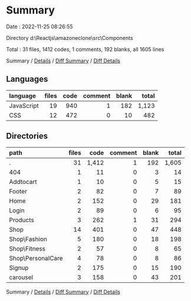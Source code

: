# Summary

Date : 2022-11-25 08:26:55

Directory d:\\Reactjs\\amazoneclone\\src\\Components

Total : 31 files,  1412 codes, 1 comments, 192 blanks, all 1605 lines

Summary / [Details](details.md) / [Diff Summary](diff.md) / [Diff Details](diff-details.md)

## Languages
| language | files | code | comment | blank | total |
| :--- | ---: | ---: | ---: | ---: | ---: |
| JavaScript | 19 | 940 | 1 | 182 | 1,123 |
| CSS | 12 | 472 | 0 | 10 | 482 |

## Directories
| path | files | code | comment | blank | total |
| :--- | ---: | ---: | ---: | ---: | ---: |
| . | 31 | 1,412 | 1 | 192 | 1,605 |
| 404 | 1 | 11 | 0 | 3 | 14 |
| Addtocart | 1 | 10 | 0 | 5 | 15 |
| Footer | 2 | 82 | 0 | 7 | 89 |
| Home | 2 | 152 | 0 | 29 | 181 |
| Login | 2 | 89 | 0 | 6 | 95 |
| Products | 3 | 262 | 1 | 31 | 294 |
| Shop | 14 | 401 | 0 | 47 | 448 |
| Shop\\Fashion | 5 | 180 | 0 | 18 | 198 |
| Shop\\Fitness | 2 | 57 | 0 | 8 | 65 |
| Shop\\PersonalCare | 4 | 78 | 0 | 8 | 86 |
| Signup | 2 | 175 | 0 | 15 | 190 |
| carousel | 3 | 158 | 0 | 43 | 201 |

Summary / [Details](details.md) / [Diff Summary](diff.md) / [Diff Details](diff-details.md)